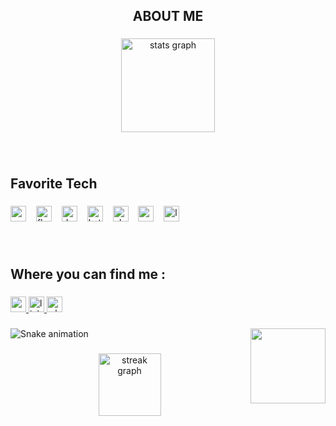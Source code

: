 <h2 align="center">ABOUT ME</h2>

###

<div align="center">
  <img src="https://github-readme-stats.vercel.app/api?username=WillyAgustri&hide_title=false&hide_rank=false&show_icons=true&include_all_commits=true&count_private=true&disable_animations=false&theme=merko&locale=en&hide_border=false" height="150" alt="stats graph"  />
</div>

###

<br clear="both">

<h2 align="left">Favorite Tech</h2>

###

<div align="left">
  <img src="https://cdn.jsdelivr.net/gh/devicons/devicon/icons/vscode/vscode-original.svg" height="25" alt="vscode logo"  />
  <img width="8" />
  <img src="https://cdn.jsdelivr.net/gh/devicons/devicon/icons/flutter/flutter-original.svg" height="25" alt="flutter logo"  />
  <img width="8" />
  <img src="https://cdn.jsdelivr.net/gh/devicons/devicon/icons/dart/dart-original.svg" height="25" alt="dart logo"  />
  <img width="8" />
  <img src="https://cdn.jsdelivr.net/gh/devicons/devicon/icons/kotlin/kotlin-original.svg" height="25" alt="kotlin logo"  />
  <img width="8" />
  <img src="https://cdn.jsdelivr.net/gh/devicons/devicon/icons/php/php-original.svg" height="25" alt="php logo"  />
  <img width="8" />
  <img src="https://cdn.jsdelivr.net/gh/devicons/devicon/icons/mysql/mysql-original.svg" height="25" alt="mysql logo"  />
  <img width="8" />
  <img src="https://cdn.jsdelivr.net/gh/devicons/devicon/icons/laravel/laravel-plain.svg" height="25" alt="laravel logo"  />
</div>

###

<br clear="both">

<h2 align="left">Where you can find me :</h2>

###

<div align="left">
  <a href="willyofficial082@gmail.com" target="_blank">
    <img src="https://img.shields.io/static/v1?message=Gmail&logo=gmail&label=&color=D14836&logoColor=white&labelColor=&style=flat" height="25" alt="gmail logo"  />
  </a>
  <a href="https://www.linkedin.com/in/willy-agustri-djabar-090248246/" target="_blank">
    <img src="https://img.shields.io/static/v1?message=LinkedIn&logo=linkedin&label=&color=0077B5&logoColor=white&labelColor=&style=flat" height="25" alt="linkedin logo"  />
  </a>
  <a href="https://api.whatsapp.com/send?phone=6289691212015&text=Halo%2C%20Saya%20Tertarik%20dengan%20kemampuan%20anda!" target="_blank">
    <img src="https://img.shields.io/static/v1?message=Whatsapp&logo=whatsapp&label=&color=25D366&logoColor=white&labelColor=&style=flat" height="25" alt="whatsapp logo"  />
  </a>
</div>

###

<img align="right" height="120" src="https://media.licdn.com/dms/image/D5603AQHXJHYxZLcDpg/profile-displayphoto-shrink_200_200/0/1703079899037?e=1708560000&v=beta&t=pC7vlkZrIN5UJ3Bzkbh-On8Y3K7NCVbTJ5RHWrclaHw"  />

###

<img src="https://raw.githubusercontent.com/WillyAgustri/WillyAgustri/output/snake.svg" alt="Snake animation" />

###

<div align="center">
  <img src="https://streak-stats.demolab.com?user=WillyAgustri&locale=en&mode=daily&theme=merko&hide_border=false&border_radius=5&order=3" height="100" alt="streak graph"  />
</div>

###
